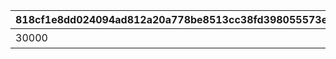 |818cf1e8dd024094ad812a20a778be8513cc38fd398055573e2df4b1195f4bff|fc7bce5b5a304f1018e9928eab2546251eb7d22fdb04d1c636c7a3b2a463edc6|460b593a9a2c9ec217372ae77ef9af0f6e2a34b70d8b0603f755e083f7b7b9d7|d14b2505364e4bbe298545c1e10913e0744c29c02ac545b8b9711931fc4bba0c|e5d4671f2f87e500d403f414adc3f5b3a7cb5ab7bad49886fa19e4e0a57c2a7d|5acb547d9e37e2d6aa2021ac6c10747c16844d2decae240fb10c232cf54b13c9|46ffb1e22a64a5047df6ce330fb69a57704077fc23b15f222796e81b42b6867e|3dbddf53f20834861685a45b40446602c05ff8d5b9e3a1075f97e4dde30ccbb6|ec7fc00a9a09ea35f4629ec9855bf25ae11140cf7388d8d4f4ab92dc33a63a84|f6125b7ca9486856540237c1ada5b6cee1cbededd30e7f4bd07ff0d0d88e28b6|2177922b68531cd6fd9c637ecf9b2baf23fd30ff59c69f6bd964f16f8a80c7cf|e283892b71d16b11ad20c47ae27976c5cd709e11e3a93ad91072e3643fa52b71|9a5f9929d8e255ecab09ab40d8e7c320ed9ea7099ed68dc55e386d52f37745ea|e0e5bc7b498116d1a6f44c7e8fbf84623346775847ad30c5b906aac5251fcef2|fe372acf8f19a64f2c3b7355f01d9827355abc5ab58b96a5f166a1d7ec11d70d|73cf544b5b33002ff0a3e7c340e47ec25e0797311f489f92ccbd89ebab822c32|40350ed5e2558271688fe9f23bffa686eb48cd13d9f4e6894f07e1177d3cbe69|b71ead0fee295b2af7459bbb4df475ee884ab7eecf8d3a7717c0526d7f77dcd8|
| --- | --- | --- | --- | --- | --- | --- | --- | --- | --- | --- | --- | --- | --- | --- | --- | --- | --- |
|30000|7|0|0|0|0|クウカ大回転で合計30000m飛ばそう|0|0|0|1|0|1|0|0|0|1405|0|